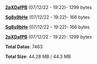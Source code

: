 [**2pXDafPB**](/data/2pXDafPB.txt) (07/12/22 - 19:22)- 1299 bytes

[**Sg8s9bHe**](/data/Sg8s9bHe.txt) (07/12/22 - 19:22)- 166 bytes

[**Sg8s9bHe**](/data/Sg8s9bHe.txt) (07/12/22 - 19:22)- 166 bytes

[**2pXDafPB**](/data/2pXDafPB.txt) (07/12/22 - 19:22)- 1299 bytes

**Total Datas**: 7463

**Total Size**: 44.28 MB / 44.3 MB